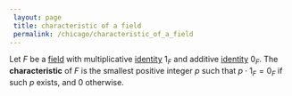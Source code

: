 ```yaml
---
 layout: page
 title: characteristic of a field
 permalink: /chicago/characteristic_of_a_field
---
```

Let $F$ be a [field](https://mathgloss.github.io/MathGloss/field) with multiplicative [identity](https://mathgloss.github.io/MathGloss/identity_element) $1_F$ and additive [identity](https://mathgloss.github.io/MathGloss/#################identity) $0_F$. The **characteristic** of $F$ is the smallest positive integer $p$ such that $p\cdot 1_F=0_F$ if such $p$ exists, and $0$ otherwise.